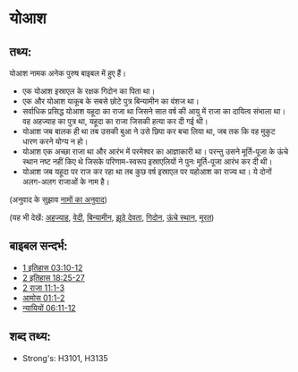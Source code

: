 # योआश #

## तथ्य: ##

योआश नामक अनेक पुरुष बाइबल में हुए हैं।

* एक योआश इस्राएल के रक्षक गिदोन का पिता था।
* एक और योआश याकूब के सबसे छोटे पुत्र बिन्यामीन का वंशज था।
* सर्वाधिक प्रसिद्ध योआश यहूदा का राजा था जिसने सात वर्ष की आयु में राजा का दायित्व संभाला था। वह अहज्याह का पुत्र था, यहूदा का राजा जिसकी हत्या कर दी गई थी। 
* योआश जब बालक ही था तब उसकी बुआ ने उसे छिपा कर बचा लिया था, जब तक कि वह मुकुट धारण करने योग्य न हो।
* योआश एक अच्छा राजा था और आरंभ में परमेश्वर का आज्ञाकारी था। परन्तु उसने मूर्ति-पूजा के ऊंचे स्थान नष्ट नहीं किए थे जिसके परिणाम-स्वरूप इस्राएलियों ने पुनः मूर्ति-पूजा आरंभ कर दी थी।   
* योआश जब यहूदा पर राज कर रहा था तब कुछ वर्ष इस्राएल पर यहोआश का राज्य था। ये दोनों अलग-अलग राजाओं के नाम है।

(अनुवाद के सुझाव [नामों का अनुवाद](rc://en/ta/man/translate/translate-names))

(यह भी देखें: [अहज्याह](../names/ahaziah.md), [वेदी](../kt/altar.md), [बिन्यामीन](../names/benjamin.md), [झूठे देवता](../kt/falsegod.md), [गिदोन](../names/gideon.md), [ऊंचे स्थान](../other/highplaces.md), [मूरत](../other/idol.md))

## बाइबल सन्दर्भ: ##

* [1 इतिहास 03:10-12](rc://en/tn/help/1ch/03/10)
* [2 इतिहास 18:25-27](rc://en/tn/help/2ch/18/25)
* [2 राजा 11:1-3](rc://en/tn/help/2ki/11/01)
* [आमोस 01:1-2](rc://en/tn/help/amo/01/01)
* [न्यायियों 06:11-12](rc://en/tn/help/jdg/06/11)

## शब्द तथ्य: ##

* Strong's: H3101, H3135
